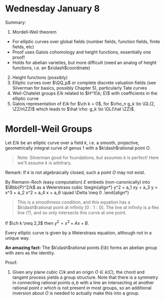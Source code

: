 # Wednesday January 8

Summary:

1. Mordell-Weil theorem
  - For elliptic curves over global fields (number fields, function fields, finite fields, etc)
  - Proof uses Galois cohomology and height functions, essentially one proof!
  - Holds for abelian varieties, but more difficult (need an analog of height functions, i.e. an $x\dash$coordinate)
2. Height functions (possibly)
3. Elliptic curves over $\QQ_p$ or complete discrete valuation fields (see Silverman for basics, possibly Chapter 5), particularly Tate curves
4. Weil-Chatelet groups $E/k$ related to $H^1(\k; E)$ with coefficients in the elliptic curve
5. Galois representation of $E/k$ for $\ch k = 0$, for $\rho_n g_k \to \GL(2, \ZZ/n\ZZ)$ which leads to $\hat \rho: g_k \to \GL(\hat \ZZ)$.

# Mordell-Weil Groups

Let $E/k$ be an elliptic curve over a field $k$, i.e. a smooth, projective, geometrically integral curve of genus 1 with a $k\dash$rational point $O$.

> Note: Silverman good for foundations, but assumes $k$ is perfect! 
> Here we'll assume $k$ is arbitrary.

Remark: 
If $k$ is not algebraically closed, such a point $O$ may not exist.

By Riemann-Roch (easy computation) $E$ embeds (non-canonically) into $\Bbb{P}^2/k$ as a Weierstrass cubic 
\begin{align*}
y^2 + a_1 xy + a_3 y = x^3 + a_2 x^2 + a_4 x + a_6 \quad \Delta \neq 0
.\end{align*}

> This is a smoothness condition, and this equation has a $k\dash$rational point at infinity $[0: 1: 0]$.
> The line at infinity is a flex line (?), and so only intersects this curve at one point.

If $\ch k \neq 2,3$ then $y^2 = x^3 + Ax + B$.

Every elliptic curve is given by a Weierstrass equation, although not in a unique way.

**An amazing fact:**
The $k\dash$rational points $E(k)$ forms an abelian group with zero as the identity.

Proof:

1. Given any plane cubic $C/k$ and an origin $O \in k(C)$, the chord and tangent process yields a group structure.
  Note that there is a symmetry in connecting rational points $a, b$ with a line an intersecting at another rational point $c$ which is not present in most groups, so an additional inversion about $O$ is needed to actually make this into a group.
